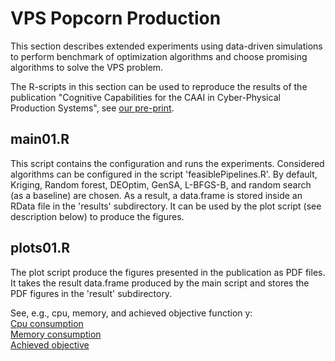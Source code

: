 # VPS Popcorn Production
This section describes extended experiments using data-driven simulations to perform benchmark of optimization algorithms and choose
promising algorithms to solve the VPS problem.

The R-scripts in this section can be used to reproduce the results of the publication "Cognitive Capabilities for the CAAI in Cyber-Physical Production Systems", see [our pre-print](https://arxiv.org/abs/2012.01823).

## main01.R
This script contains the configuration and runs the experiments.
Considered algorithms can be configured in the script 'feasiblePipelines.R'.
By default, Kriging, Random forest, DEOptim, GenSA, L-BFGS-B, and random search (as a baseline) are chosen.
As a result, a data.frame is stored inside an RData file in the 'results' subdirectory.
It can be used by the plot script (see description below) to produce the figures.

## plots01.R
The plot script produce the figures presented in the publication as PDF files.
It takes the result data.frame produced by the main script and stores the PDF figures in the 'result' subdirectory.

See, e.g., cpu, memory, and achieved objective function y:\
[Cpu consumption](results/2020-12-14_cpu.pdf)\
[Memory consumption](results/2020-12-14_mem.pdf)\
[Achieved objective](results/2020-12-14_y.pdf)
